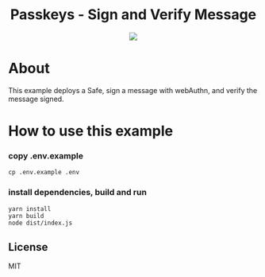 <!-- PROJECT LOGO -->

<div align="center">
  <h1 align="center">Passkeys - Sign and Verify Message</h2>
</div>

<div align="center">
<img src="https://github.com/candidelabs/abstractionkit/assets/7014833/6af73235-3f6b-4cb1-8a57-6b04ba2bf327">
</div>

# About

This example deploys a Safe, sign a message with webAuthn, and verify the message signed.

# How to use this example

### copy .env.example
```
cp .env.example .env
```

### install dependencies, build and run
```
yarn install
yarn build
node dist/index.js  
```
<!-- LICENSE -->
## License

MIT
